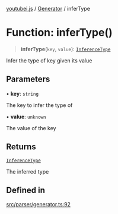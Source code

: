 [youtubei.js](../../../README.md) / [Generator](../README.md) / inferType

# Function: inferType()

> **inferType**(`key`, `value`): [`InferenceType`](../type-aliases/InferenceType.md)

Infer the type of key given its value

## Parameters

• **key**: `string`

The key to infer the type of

• **value**: `unknown`

The value of the key

## Returns

[`InferenceType`](../type-aliases/InferenceType.md)

The inferred type

## Defined in

[src/parser/generator.ts:92](https://github.com/LuanRT/YouTube.js/blob/fc5571629eca037af7de03f4b903da6add1f300b/src/parser/generator.ts#L92)

